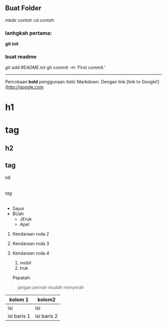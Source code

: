## Buat Folder
mkdir contoh
cd contoh

### lanhgkah pertama:
**git init** 

### buat readme
*git add README.txt* 
git commit -m 'First commit.' 

----------------------------------------------------------------------------------
Percobaan  **bold** penggunaan *italic*  Markdown. Dengan link [link to Google!](http://google.com

# h1 <h1> tag
## h2 <h2> tag
###### h6 <h6> tag

* Sayur
* BUah
  * JEruk
  * Apel
  
1. Kendaraan roda 2
1. Kendaraan roda 3
1. Kendaraan roda 4
   1. mobil
   1. truk
   
   Pepatah:

> jangan pernah mudah menyerah

kolom 1 | kolom2
------------ | -------------
isi | isi
isi baris 1 | isi baris 2

